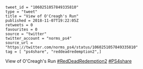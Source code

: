 ```
tweet_id = "1060251057849335810"
type = "tweet"
title = "View of O'Creagh's Run"
published = 2018-11-07T19:22:05Z
retweets = 0
favourites = 0
source = "twitter"
twitter_account = "norms_ps4"
source_url = "https://twitter.com/norms_ps4/status/1060251057849335810"
tag = [ "ps4share", "reddeadredemption2",]
```

View of O'Creagh's Run [#RedDeadRedemption2](/tags/reddeadredemption2/) [#PS4share](/tags/ps4share/)

<p class='image'><img src='http://mnf.m17s.net/2018/11/07/DrbEt1TWsAAGYsZ.jpg' alt=''></p>

